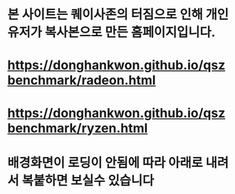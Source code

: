 # 본 사이트는 퀘이사존의 터짐으로 인해 개인 유저가 복사본으로 만든 홈페이지입니다.
# https://donghankwon.github.io/qszbenchmark/radeon.html
# https://donghankwon.github.io/qszbenchmark/ryzen.html
# 배경화면이 로딩이 안됨에 따라 아래로 내려서 복붙하면 보실수 있습니다
